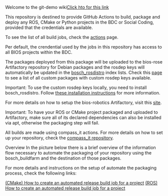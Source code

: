 Welcome to the git-demo wiki[Click hto for this link](https://github.com/mhd8a/git-demo/wiki/_new)



This repository is destined to provide GitHub Actions to build, package and deploy any ROS, CMake or Python projects in the BDC or Social Coding, provided that the credentials are available.

To see the list of all build jobs, check the [actions](https://github.boschdevcloud.com/bios-robotics/bosch_buildfarm/actions) page.

Per default, the crendential used by the jobs in this repository has access to all BIOS projects within the BDC.

The packages deployed from this package will be uploaded to the bios-rose Artifactory repository for Debian packages and the rosdep keys will automatically be updated in the [bosch_rosdistro](https://github.boschdevcloud.com/bios-robotics/bosch_rosdistro) index lists. Check this [page](https://github.boschdevcloud.com/bios-robotics/bosch_rosdistro/wiki/rosdep-lists) to see a list of all custom packages with custom rosdep keys available.

Important: To use the custom rosdep keys locally, you need to install bosch_rosdistro. Follow [these installation instructions](https://github.boschdevcloud.com/bios-robotics/bosch_rosdistro#building-installing-and-testing) for more information.

For more details on how to setup the bios-robotics Artifactory, visit this [site](https://artifactory.boschdevcloud.com/ui/repos/tree/General/bios-robotics-debian-local).

Important: To have your ROS or CMake project packaged and uploaded to Artifactory, make sure all of its declared dependencies can also be installed via apt, otherwise the packaging step will fail.

All builds are made using compass_it actions. For more details on how to set up your repository, check the [compass_it repository](https://github.boschdevcloud.com/bios-rose/compass_it).

Overview
In the picture below there is a brief overview of the information flow necessary to automate the packaging of your repository using the bosch_buildfarm and the destination of those packages.

For more details and instructions on the setup of automate the packaging process, check the following links:

[(CMake) How to create an automated release build job for a project](https://github.boschdevcloud.com/bios-robotics/bosch_buildfarm_provisioning/wiki/(CMake)-How-to-create-an-automated-release-build-job-for-a-project)
[(ROS) How to create an automated release build job for a project](https://github.boschdevcloud.com/bios-robotics/bosch_buildfarm_provisioning/wiki/(ROS)-How-to-create-an-automated-release-build-job-for-a-project)
